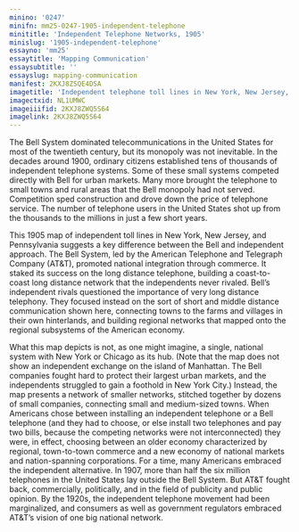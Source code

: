 ```yaml
---
minino: '0247'
minifn: mm25-0247-1905-independent-telephone
minititle: 'Independent Telephone Networks, 1905'
minislug: '1905-independent-telephone'
essayno: 'mm25'
essaytitle: 'Mapping Communication'
essaysubtitle: ''
essayslug: mapping-communication
manifest: 2KXJ8ZSQE4DSA
imagetitle: 'Independent telephone toll lines in New York, New Jersey, Pennsylvania : showing connections with Vermont, Delaware, Maryland, West Virginia, Ohio and...'
imagectxid: NL1UMWC
imageiiifid: 2KXJ8ZWQ5S64
imagelink: 2KXJ8ZWQ5S64
---
```

The Bell System dominated telecommunications in the United States for most of the twentieth century, but its monopoly was not inevitable. In the decades around 1900, ordinary citizens established tens of thousands of independent telephone systems. Some of these small systems competed directly with Bell for urban markets. Many more brought the telephone to small towns and rural areas that the Bell monopoly had not served. Competition sped construction and drove down the price of telephone service. The number of telephone users in the United States shot up from the thousands to the millions in just a few short years. 

This 1905 map of independent toll lines in New York, New Jersey, and Pennsylvania suggests a key difference between the Bell and independent approach. The Bell System, led by the American Telephone and Telegraph Company (AT&T), promoted national integration through commerce. It staked its success on the long distance telephone, building a coast-to-coast long distance network that the independents never rivaled. Bell’s independent rivals questioned the importance of very long distance telephony. They focused instead on the sort of short and middle distance communication shown here, connecting towns to the farms and villages in their own hinterlands, and building regional networks that mapped onto the regional subsystems of the American economy. 

What this map depicts is not, as one might imagine, a single, national system with New York or Chicago as its hub. (Note that the map does not show an independent exchange on the island of Manhattan. The Bell companies fought hard to protect their largest urban markets, and the independents struggled to gain a foothold in New York City.) Instead, the map presents a network of smaller networks, stitched together by dozens of small companies, connecting small and medium-sized towns. When Americans chose between installing an independent telephone or a Bell telephone (and they had to choose, or else install two telephones and pay two bills, because the competing networks were not interconnected) they were, in effect, choosing between an older economy characterized by regional, town-to-town commerce and a new economy of national markets and nation-spanning corporations. For a time, many Americans embraced the independent alternative. In 1907, more than half the six million telephones in the United States lay outside the Bell System. But AT&T fought back, commercially, politically, and in the field of publicity and public opinion. By the 1920s, the independent telephone movement had been marginalized, and consumers as well as government regulators embraced AT&T’s vision of one big national network. 



